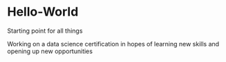 # Hello-World
Starting point for all things

Working on a data science certification in hopes of learning new skills and opening up new opportunities
